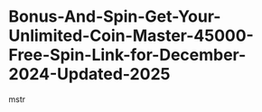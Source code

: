 # Bonus-And-Spin-Get-Your-Unlimited-Coin-Master-45000-Free-Spin-Link-for-December-2024-Updated-2025
mstr
